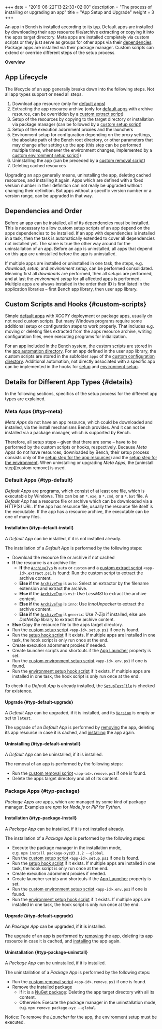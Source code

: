 +++
date = "2016-06-22T13:22:33+02:00"
description = "The process of installing or upgrading an app"
title = "App Setup and Upgrade"
weight = 3
+++

[App Types]: /ref/app-types
[Default App]: /ref/app-types/#default
[NuGet Package]: /ref/app-types/#nuget-package
[App Version]: /ref/app-properties/#Version
[App Dependencies]: /ref/app-properties/#Dependencies
[App ArchiveTyp]: /ref/app-properties/#ArchiveTyp
[App SetupTestFile]: /ref/app-properties/#SetupTestFile
[App Launcher]: /ref/app-properties/#AppLauncher
[App Automation Directory]: /ref/file-structure/#auto-apps-dir
[Custom Configuration Directory]: /ref/file-structure/#config-dir
[User App Automation Directory]: /ref/file-structure/#config-apps-dir
[Setup Hook]: /ref/file-structure/#config-setup
[Environment Setup Hook]: /ref/file-structure/#config-env
[Custom Extract Script]: /ref/file-structure/#custom-script-extract
[Custom Setup Script]: /ref/file-structure/#custom-script-setup
[Custom Environment Setup Script]: /ref/file-structure/#custom-script-env
[Custom Removal Script]: /ref/file-structure/#custom-script-remove

An app in Bench is installed according to its [typ][App Types].
Default apps are installed by downloading their app resource file/archive
extracting or copying it into the apps target directory.
Meta apps are installed completely via custom scripts or they
just serve as groups for other apps via their [dependencies][App Dependencies].
Package apps are installed via their package manager.
Custom scripts can extend or override different steps of the setup process.
<!--more-->

**Overview**

<!-- #data-list /*/* -->

## App Lifecycle
The lifecycle of an app generally breaks down into the following steps.
Not all app types support or need all steps.

1. Download app resource
   (only for [default apps][default app])
2. Extracting the app resource archive
   (only for [default apps][default app] with archive resource,
   can be overridden by a [custom extract script][])
3. Setup of the resources by copying to the target directory or installation
   via package manager
   (can be followed by a [custom setup script][])
4. Setup of the execution adornment proxies and the launchers
5. Environment setup for configuration depending on the proxy settings,
   the absolute path of the Bench root directory, or other parameters
   that may change after setting up the app
   (this step can be performed multiple times, whenever the environment changes,
   implemented by a [custom environment setup script][]])
6. Uninstalling the app
   (can be preceded by a [custom removal script][])
7. Deleting cached resources

Upgrading an app generally means, uninstalling the app, deleting cached resources,
and installing it again.
Apps which are defined with a fixed version number in their definition
can not really be upgraded without changing their definition.
But apps without a specific version number or a version range,
can be upgraded in that way.

## Dependencies and Order
Before an app can be installed, all of its dependencies must be installed.
This is necessary to allow custom setup scripts of an app
depend on the apps dependencies to be installed.
If an app with dependencies is installed in a task, then the task is automatically
extended to cover all dependencies not installed yet.
The same is true the other way around for the uninstallation of an app.
Before an app is uninstalled, all apps that depend on this app
are uninstalled before the app is uninstalled.

If multiple apps are installed or uninstalled in one task, the steps, e.g.
_download_, _setup_, and _environment setup_, can be performed consolidated.
Meaning first all _downloads_ are performed, then all _setups_ are performed,
and at last the _environment setup_ for all affected apps is performed.
Multiple apps are always installed in the order their ID is first listed in
the application libraries &ndash; first Bench app library, then user app library.

## Custom Scripts and Hooks {#custom-scripts}
Simple [default apps][default app] with XCOPY deployment or
package apps, usually do not need custom scripts.
But many Windows programs require some additional setup or configuration
steps to work properly.
That includes e.g. moving or deleting files extracted from the apps resource
archive, writing configuration files, even executing programs for initialization.

For an app included in the Bench system, the custom scripts are stored in the
[app automation directory][].
For an app defined in the user app library, the custom scripts are stored
in the subfolder `apps` of the [custom configuration directory][].
Additional automation, not directly associated with a specific app
can be implemented in the hooks for [setup][setup hook] and
[environment setup][environment setup hook].

## Details for Different App Types {#details}
In the following sections, specifics of the setup process for the different
app types are explained.

### Meta Apps {#typ-meta}
_Meta Apps_ do not have an app resource, which could be downloaded
and installed, via the install mechanisms Bench provides.
And it can not be installed via a package manager, which is supported by Bench.

Therefore, all setup steps &ndash; given that there are some &ndash;
have to be performed by the custom scripts or hooks, respectively.
Because _Meta Apps_ do not have resources, downloaded by Bench,
their setup process consists only of the
[setup step for the app resources][custom setup script])
and the [setup step for the environment][custom environment setup script].
When uninstalling or upgrading _Meta Apps_, the [uninstall step][custom remove]
is used.

### Default Apps {#typ-default}
_Default Apps_ are programs, which consist of at least one file,
which is executable by Windows.
This can be an `*.exe`, a `*.cmd`, or a `*.bat` file.
A _Default App_ has a resource file or archive which can be downloaded via a HTTP(S) URL.
If the app has resource file, usually the resource file itself is the executable.
If the app has a resource archive, the executable can be one of many files.

#### Installation {#typ-default-install}
A _Default App_ can be installed, if it is not installed already.

The installation of a _Default App_ is performed by the following steps:

* Download the resource file or archive if not cached
* **If** the resource is an archive file:
    + **If** the [`ArchiveTyp`][App ArchiveTyp] is `auto` or `custom` and
      a [custom extract script][] `<app-id>.extract.ps1` is found:
      Run the custom script to extract the archive content.
    + **Else if** the [`ArchiveTyp`][App ArchiveTyp] is `auto`:
      Select an extractor by the filename extension and extract the archive.
    + **Else if** the [`ArchiveTyp`][App ArchiveTyp] is `msi`:
      Use _LessMSI_ to extract the archive content.
    + **Else if** the [`ArchiveTyp`][App ArchiveTyp] is `inno`:
      Use _InnoUnpacker_ to extract the archive content.
    + **Else if** the [`ArchiveTyp`][App ArchiveTyp] is `generic`:
      Use _7-Zip_ if installed, else use _DotNetZip_ library to extract the archive content.
* **Else**
 Copy the resource file to the apps target directory.
* Run the [custom setup script][] `<app-id>.setup.ps1` if one is found.
* Run the [setup hook script][Setup Hook] if it exists.
  If multiple apps are installed in one task, the hook script is only run once at the end.
* Create execution adornment proxies if needed.
* Create launcher scripts and shortcuts if the [App Launcher][] property is set.
* Run the [custom environment setup script][] `<app-id>.env.ps1` if one is found.
* Run the [environment setup hook script][Environment Setup Hook] if it exists.
  If multiple apps are installed in one task, the hook script is only run once at the end.

To check if a _Default App_ is already installed, the [`SetupTestFile`][App SetupTestFile]
is checked for existence.

#### Upgrade {#typ-default-upgrade}
A _Default App_ can be upgraded, if it is installed,
and its [`Version`][App Version] is empty or set to `latest`.

The upgrade of an _Default App_ is performed by [removing](#typ-default-uninstall) the app,
deleting its app resource in case it is cached,
and [installing](#typ-default-install) the app again.

#### Uninstalling {#typ-default-uninstall}
A _Default App_ can be uninstalled, if it is installed.

The removal of an app is performed by the following steps:

* Run the [custom removal script][] `<app-id>.remove.ps1` if one is found.
* Delete the apps target directory and all of its content.

### Package Apps {#typ-package}
_Package Apps_ are apps, which are managed by some kind of package manager.
Examples are _npm_ for _Node.js_ or _PIP_ for _Python_.

#### Installation {#typ-package-install}
A _Package App_ can be installed, if it is not installed already.

The installation of a _Package App_ is performed by the following steps:

* Execute the package manager in the installation mode,  
  e.g. `npm install package-xyz@3.1.2 --global`.
* Run the [custom setup script][] `<app-id>.setup.ps1` if one is found.
* Run the [setup hook script][Setup Hook] if it exists.
  If multiple apps are installed in one task, the hook script is only run once at the end.
* Create execution adornment proxies if needed.
* Create launcher scripts and shortcuts if the [App Launcher][] property is set.
* Run the [custom environment setup script][] `<app-id>.env.ps1` if one is found.
* Run the [environment setup hook script][Environment Setup Hook] if it exists.
  If multiple apps are installed in one task, the hook script is only run once at the end.

#### Upgrade {#typ-default-upgrade}
An _Package App_ can be upgraded, if it is installed.

The upgrade of an app is performed by [removing](#typ-package-uninstall) the app,
deleting its app resource in case it is cached, and [installing](#typ-package-install)
the app again.

#### Uninstallation {#typ-package-uninstall}
A _Package App_ can be uninstalled, if it is installed.

The uninstallation of a _Package App_ is performed by the following steps:

* Run the [custom removal script][] `<app-id>.remove.ps1` if one is found.
* Remove the installed package
    + If it is a [NuGet package][]:
      Deleting the app target directory with all its content.
    + Otherwise:
      Execute the package manager in the uninstallation mode,  
      e.g. `npm remove package-xyz --global`.

Notice: To remove the _Launcher_ for the app, the environment setup must be executed.
